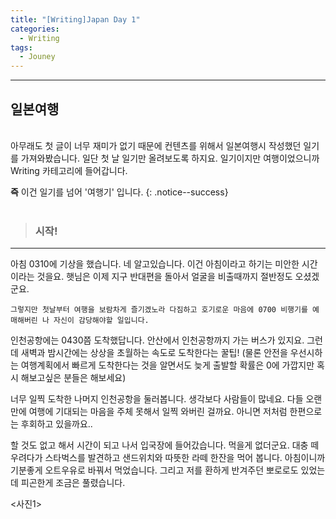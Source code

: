 ```yaml
---
title: "[Writing]Japan Day 1"
categories:
  - Writing
tags:
  - Jouney
---
```

***
## **일본여행**
<br>
아무래도 첫 글이 너무 재미가 없기 때문에 컨텐츠를 위해서 일본여행시 작성했던 일기를 가져와봤습니다. 일단 첫 날 일기만 올려보도록 하지요. 일기이지만 여행이었으니까 Writing 카테고리에 들어갑니다.

**즉** 이건 일기를 넘어 '여행기' 입니다.
{: .notice--success}
<br><br>

> ### **시작!**
***
아침 0310에 기상을 했습니다. 네 알고있습니다. 이건 아침이라고 하기는 미안한 시간이라는 것을요. 햇님은 이제 지구 반대편을 돌아서 얼굴을 비출때까지 절반정도 오셨겠군요.

    그렇지만 첫날부터 여행을 보람차게 즐기겠노라 다짐하고 호기로운 마음에 0700 비행기를 예매해버린 나 자신이 감당해야할 일입니다.

인천공항에는 0430쯤 도착했답니다. 안산에서 인천공항까지 가는 버스가 있지요. 그런데 새벽과 밤시간에는 상상을 초월하는 속도로 도착한다는 꿀팁! (물론 안전을 우선시하는 여행계획에서 빠르게 도착한다는 것을 알면서도 늦게 출발할 확률은 0에 가깝지만 혹시 해보고싶은 분들은 해보세요)

너무 일찍 도착한 나머지 인천공항을 둘러봅니다. 생각보다 사람들이 많네요. 다들 오랜만에 여행에 기대되는 마음을 주체 못해서 일찍 와버린 걸까요. 아니면 저처럼 한편으로는 후회하고 있을까요..   

할 것도 없고 해서 시간이 되고 나서 입국장에 들어갔습니다. 먹을게 없더군요. 대충 떼우려다가 스타벅스를 발견하고 샌드위치와 따뜻한 라떼 한잔을 먹어 봅니다. 아침이니까 기분좋게 오트우유로 바꿔서 먹었습니다. 그리고 저를 환하게 반겨주던 뽀로로도 있었는데 피곤한게 조금은 풀렸습니다.

<사진1>
